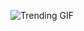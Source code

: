 ![Trending GIF](https://media2.giphy.com/media/v1.Y2lkPThiYjIxNzcyYTNhdWZwaTd2a2JwcTR0YnVvanZranRod2o0Njg1OW11NGF6dnh4NyZlcD12MV9naWZzX3NlYXJjaCZjdD1n/xUPGcEliCc7bETyfO8/giphy.gif)
